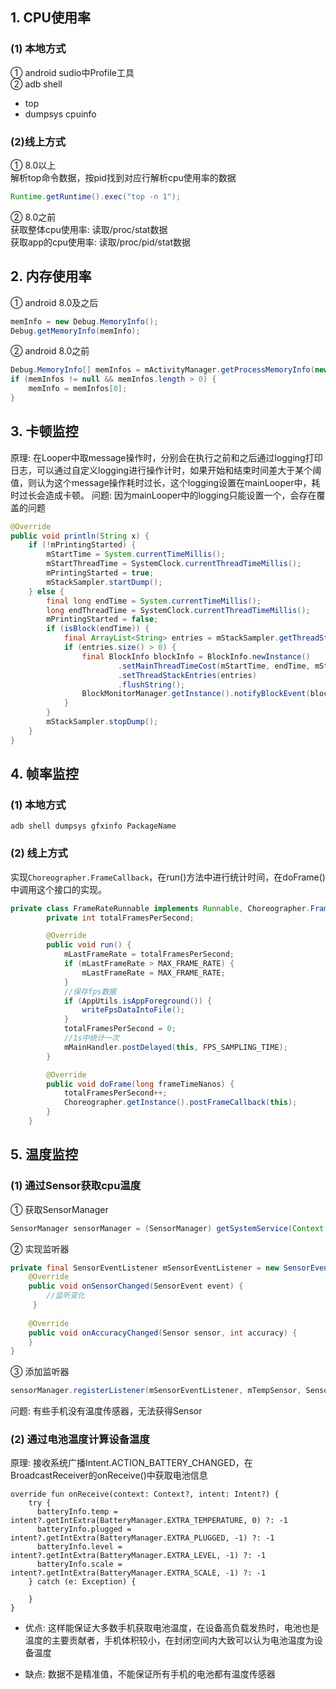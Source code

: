## 1. CPU使用率  
### (1) 本地方式  

① android sudio中Profile工具  
② adb shell

+ top  
+ dumpsys cpuinfo

### (2)线上方式  

① 8.0以上  
解析top命令数据，按pid找到对应行解析cpu使用率的数据

```java
Runtime.getRuntime().exec("top -n 1");
```  

② 8.0之前  
获取整体cpu使用率: 读取/proc/stat数据  
获取app的cpu使用率: 读取/proc/pid/stat数据

## 2.  内存使用率
① android 8.0及之后

```java
memInfo = new Debug.MemoryInfo();
Debug.getMemoryInfo(memInfo);
```

② android 8.0之前

```java
Debug.MemoryInfo[] memInfos = mActivityManager.getProcessMemoryInfo(new int[]{Process.myPid()});
if (memInfos != null && memInfos.length > 0) {
    memInfo = memInfos[0];
}
```

## 3. 卡顿监控

原理: 在Looper中取message操作时，分别会在执行之前和之后通过logging打印日志，可以通过自定义logging进行操作计时，如果开始和结束时间差大于某个阈值，则认为这个message操作耗时过长，这个logging设置在mainLooper中，耗时过长会造成卡顿。
问题: 因为mainLooper中的logging只能设置一个，会存在覆盖的问题

```java
@Override
public void println(String x) {
    if (!mPrintingStarted) {
        mStartTime = System.currentTimeMillis();
        mStartThreadTime = SystemClock.currentThreadTimeMillis();
        mPrintingStarted = true;
        mStackSampler.startDump();
    } else {
        final long endTime = System.currentTimeMillis();
        long endThreadTime = SystemClock.currentThreadTimeMillis();
        mPrintingStarted = false;
        if (isBlock(endTime)) {
            final ArrayList<String> entries = mStackSampler.getThreadStackEntries(mStartTime, endTime);
            if (entries.size() > 0) {
                final BlockInfo blockInfo = BlockInfo.newInstance()
                        .setMainThreadTimeCost(mStartTime, endTime, mStartThreadTime, endThreadTime)
                        .setThreadStackEntries(entries)
                        .flushString();
                BlockMonitorManager.getInstance().notifyBlockEvent(blockInfo);
            }
        }
        mStackSampler.stopDump();
    }
}
```

## 4. 帧率监控
### (1) 本地方式 

```shell
adb shell dumpsys gfxinfo PackageName 
```

### (2) 线上方式
实现```Choreographer.FrameCallback```，在run()方法中进行统计时间，在doFrame()中调用这个接口的实现。

```java
private class FrameRateRunnable implements Runnable, Choreographer.FrameCallback {
        private int totalFramesPerSecond;

        @Override
        public void run() {
            mLastFrameRate = totalFramesPerSecond;
            if (mLastFrameRate > MAX_FRAME_RATE) {
                mLastFrameRate = MAX_FRAME_RATE;
            }
            //保存fps数据
            if (AppUtils.isAppForeground()) {
                writeFpsDataIntoFile();
            }
            totalFramesPerSecond = 0;
            //1s中统计一次
            mMainHandler.postDelayed(this, FPS_SAMPLING_TIME);
        }

        @Override
        public void doFrame(long frameTimeNanos) {
            totalFramesPerSecond++;
            Choreographer.getInstance().postFrameCallback(this);
        }
    }
```

## 5. 温度监控
### (1) 通过Sensor获取cpu温度

① 获取SensorManager

```java
SensorManager sensorManager = (SensorManager) getSystemService(Context.SENSOR_SERVICE);
```

② 实现监听器

```java
private final SensorEventListener mSensorEventListener = new SensorEventListener() {
	@Override
	public void onSensorChanged(SensorEvent event) {
	 	//监听变化
	 }
	
	@Override
	public void onAccuracyChanged(Sensor sensor, int accuracy) {
	}
}
```

③ 添加监听器

```java
sensorManager.registerListener(mSensorEventListener, mTempSensor, SensorManager.SENSOR_DELAY_GAME);
```

问题: 有些手机没有温度传感器，无法获得Sensor

### (2) 通过电池温度计算设备温度
原理: 接收系统广播Intent.ACTION_BATTERY_CHANGED，在BroadcastReceiver的onReceive()中获取电池信息

```
override fun onReceive(context: Context?, intent: Intent?) {
	try {
	  batteryInfo.temp = intent?.getIntExtra(BatteryManager.EXTRA_TEMPERATURE, 0) ?: -1
	  batteryInfo.plugged = intent?.getIntExtra(BatteryManager.EXTRA_PLUGGED, -1) ?: -1
	  batteryInfo.level = intent?.getIntExtra(BatteryManager.EXTRA_LEVEL, -1) ?: -1
	  batteryInfo.scale = intent?.getIntExtra(BatteryManager.EXTRA_SCALE, -1) ?: -1
	} catch (e: Exception) {
	
	}
}
```

+ 优点: 这样能保证大多数手机获取电池温度，在设备高负载发热时，电池也是温度的主要贡献者，手机体积较小，在封闭空间内大致可以认为电池温度为设备温度

+ 缺点: 数据不是精准值，不能保证所有手机的电池都有温度传感器

